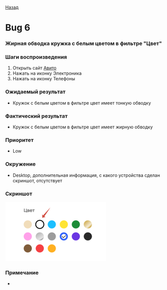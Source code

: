 [Назад](../BUGS.md)

# Bug 6

### Жирная обводка кружка с белым цветом в фильтре "Цвет"

### Шаги воспроизведения

1. Открыть сайт [Авито](https://www.avito.ru) 
2. Нажать на иконку Электроника  
3. Нажать на иконку Телефоны  

### Ожидаемый результат
* Кружок с белым цветом в фильтре цвет имеет тонкую обводку  

### Фактический результат
* Кружок с белым цветом в фильтре цвет имеет жирную обводку  

### Приоритет
* Low  

### Окружение
*  Desktop, дополнительная информация, с какого устройства сделан скриншот, отсутствует  
### Скриншот
![bug-6](images/bug-6.png)    

### Примечание
*  